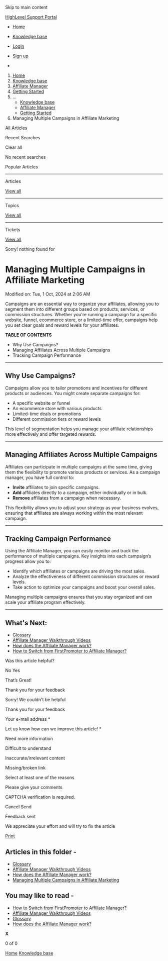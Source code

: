 Skip to main content

[ HighLevel Support Portal ](https://help.gohighlevel.com)

  * [ Home ](/support/home)
  * [ Knowledge base ](/support/solutions)

  * [Login](/support/login)
  * [Sign up](/support/signup)
  * 

  1. [Home](/support/home)
  2. [Knowledge base](/support/solutions)
  3. [Affiliate Manager](/support/solutions/48000455557)
  4. [Getting Started](/support/solutions/folders/155000000858)
  5. ... 
     * [Knowledge base](/support/solutions)
     * [Affiliate Manager](/support/solutions/48000455557)
     * [Getting Started](/support/solutions/folders/155000000858)
  6. Managing Multiple Campaigns in Affiliate Marketing

All  Articles 

Recent Searches

Clear all

No recent searches

Popular Articles

* * *

Articles

[View all](/support/search/solutions)

* * *

Topics

[View all](/support/search/topics)

* * *

Tickets

[View all](/support/search/tickets)

Sorry! nothing found for   

# Managing Multiple Campaigns in Affiliate Marketing

Modified on: Tue, 1 Oct, 2024 at 2:06 AM

Campaigns are an essential way to organize your affiliates, allowing you to segment them into different groups based on products, services, or commission structures. Whether you're running a campaign for a specific website, funnel, ecommerce store, or a limited-time offer, campaigns help you set clear goals and reward levels for your affiliates.

**TABLE OF CONTENTS**

  * Why Use Campaigns?
  * Managing Affiliates Across Multiple Campaigns
  * Tracking Campaign Performance

* * *

## **Why Use Campaigns?**

Campaigns allow you to tailor promotions and incentives for different products or audiences. You might create separate campaigns for:

  * A specific website or funnel
  * An ecommerce store with various products
  * Limited-time deals or promotions
  * Different commission tiers or reward levels

This level of segmentation helps you manage your affiliate relationships more effectively and offer targeted rewards.

* * *

## **Managing Affiliates Across Multiple Campaigns**

Affiliates can participate in multiple campaigns at the same time, giving them the flexibility to promote various products or services. As a campaign manager, you have full control to:

  * **Invite** affiliates to join specific campaigns.
  * **Add** affiliates directly to a campaign, either individually or in bulk.
  * **Remove** affiliates from a campaign when necessary.

This flexibility allows you to adjust your strategy as your business evolves, ensuring that affiliates are always working within the most relevant campaign.

* * *

## **Tracking Campaign Performance**

Using the Affiliate Manager, you can easily monitor and track the performance of multiple campaigns. Key insights into each campaign’s progress allow you to:

  * Identify which affiliates or campaigns are driving the most sales.
  * Analyze the effectiveness of different commission structures or reward levels.
  * Take action to optimize your campaigns and boost your overall sales.

Managing multiple campaigns ensures that you stay organized and can scale your affiliate program effectively.

* * *

## **What's Next:**

  * [Glossary](https://help.gohighlevel.com/en/support/solutions/articles/155000003633-glossary)
  * [Affiliate Manager Walkthrough Videos](https://help.gohighlevel.com/en/support/solutions/articles/155000003636-affiliate-manager-walkthrough-videos)
  * [How does the Affiliate Manager work?](https://help.gohighlevel.com/en/support/solutions/articles/155000003637-how-does-the-affiliate-manager-work-)
  * [How to Switch from FirstPromoter to Affiliate Manager?](https://help.gohighlevel.com/en/support/solutions/articles/155000003639-how-to-switch-from-firstpromoter-to-affiliate-manager-)

Was this article helpful?

No  Yes 

That’s Great!

Thank you for your feedback

Sorry! We couldn't be helpful

Thank you for your feedback

Your e-mail address *

Let us know how can we improve this article! *

Need more information 

Difficult to understand 

Inaccurate/irrelevant content 

Missing/broken link 

Select at least one of the reasons 

Please give your comments 

CAPTCHA verification is required. 

Cancel  Send 

Feedback sent

We appreciate your effort and will try to fix the article

[Print](javascript:print\(\))

## Articles in this folder -

  * [Glossary](/support/solutions/articles/155000003633-glossary)
  * [Affiliate Manager Walkthrough Videos](/support/solutions/articles/155000003636-affiliate-manager-walkthrough-videos)
  * [How does the Affiliate Manager work?](/support/solutions/articles/155000003637-how-does-the-affiliate-manager-work-)
  * [Managing Multiple Campaigns in Affiliate Marketing](/support/solutions/articles/155000003638-managing-multiple-campaigns-in-affiliate-marketing)

## You may like to read -

  * [How to Switch from FirstPromoter to Affiliate Manager?](/support/solutions/articles/155000003639-how-to-switch-from-firstpromoter-to-affiliate-manager-)
  * [Affiliate Manager Walkthrough Videos](/support/solutions/articles/155000003636-affiliate-manager-walkthrough-videos)
  * [Glossary](/support/solutions/articles/155000003633-glossary)
  * [How does the Affiliate Manager work?](/support/solutions/articles/155000003637-how-does-the-affiliate-manager-work-)

**X**

0 of 0 []()

[Home](/support/home) [Knowledge base](/support/solutions)
